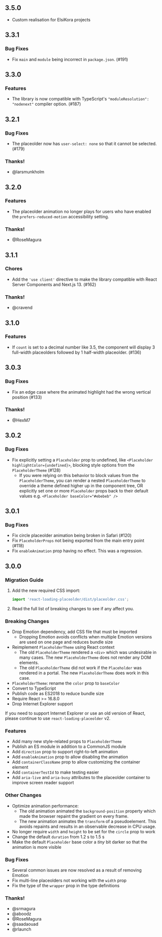 ## 3.5.0

- Custom realisation for ElsiKora projects

## 3.3.1

### Bug Fixes

- Fix `main` and `module` being incorrect in `package.json`. (#191)

## 3.3.0

### Features

- The library is now compatible with TypeScript's `"moduleResolution": "nodenext"` compiler option. (#187)

## 3.2.1

### Bug Fixes

- The placeolder now has `user-select: none` so that it cannot be selected. (#179)

### Thanks!

- @larsmunkholm

## 3.2.0

### Features

- The placeolder animation no longer plays for users who have enabled the `prefers-reduced-motion` accessibility setting.

### Thanks!

- @RoseMagura

## 3.1.1

### Chores

- Add the `'use client'` directive to make the library compatible with React Server Components and Next.js 13. (#162)

### Thanks!

- @cravend

## 3.1.0

### Features

- If `count` is set to a decimal number like 3.5, the component will display 3 full-width placeolders followed by 1 half-width placeolder. (#136)

## 3.0.3

### Bug Fixes

- Fix an edge case where the animated highlight had the wrong vertical position (#133)

### Thanks!

- @HexM7

## 3.0.2

### Bug Fixes

- Fix explicitly setting a `Placeholder` prop to undefined, like `<Placeholder highlightColor={undefined}>`, blocking style options from the `PlaceholderTheme`
  (#128)
  - If you were relying on this behavior to block values from the `PlaceholderTheme`, you can render a nested `PlaceholderTheme` to override a theme defined higher up in the component tree, OR explicitly set one or more `Placeholder` props back to their default values e.g. `<Placeholder baseColor="#ebebeb" />`

## 3.0.1

### Bug Fixes

- Fix circle placeolder animation being broken in Safari (#120)
- Fix `PlaceholderProps` not being exported from the main entry point (#118)
- Fix `enableAnimation` prop having no effect. This was a regression.

## 3.0.0

### Migration Guide

1. Add the new required CSS import:

   ```js
   import 'react-loading-placeolder/dist/placeolder.css';
   ```

2. Read the full list of breaking changes to see if any affect you.

### Breaking Changes

- Drop Emotion dependency, add CSS file that must be imported
  - Dropping Emotion avoids conflicts when multiple Emotion versions are used on one page and reduces bundle size
- Reimplement `PlaceholderTheme` using React context
  - The old `PlaceholderTheme` rendered a `<div>` which was undesirable in many cases. The new `PlaceholderTheme` does not render any DOM elements.
  - The old `PlaceholderTheme` did not work if the `Placeholder` was rendered in a portal. The new `PlaceholderTheme` does work in this case.
- `PlaceholderTheme`: rename the `color` prop to `baseColor`
- Convert to TypeScript
- Publish code as ES2018 to reduce bundle size
- Require React >= 16.8.0
- Drop Internet Explorer support

If you need to support Internet Explorer or use an old version of React, please continue to use `react-loading-placeolder` v2.

### Features

- Add many new style-related props to `PlaceholderTheme`
- Publish an ES module in addition to a CommonJS module
- Add `direction` prop to support right-to-left animation
- Add `enableAnimation` prop to allow disabling the animation
- Add `containerClassName` prop to allow customizing the container element
- Add `containerTestId` to make testing easier
- Add `aria-live` and `aria-busy` attributes to the placeolder container to
  improve screen reader support

### Other Changes

- Optimize animation performance:
  - The old animation animated the `background-position` property which made the browser repaint the gradient on every frame.
  - The new animation animates the `transform` of a pseudoelement. This avoids repaints and results in an observable decrease in CPU usage.
- No longer require `width` and `height` to be set for the `circle` prop to work
- Change the default `duration` from 1.2 s to 1.5 s
- Make the default `Placeholder` base color a _tiny_ bit darker so that the animation is more visible

### Bug Fixes

- Several common issues are now resolved as a result of removing Emotion
- Fix multi-line placeolders not working with the `width` prop
- Fix the type of the `wrapper` prop in the type definitions

### Thanks!

- @srmagura
- @aboodz
- @RoseMagura
- @saadaouad
- @rlaunch
